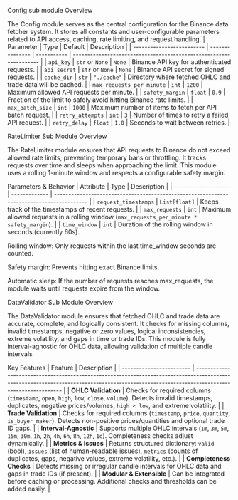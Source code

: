 Config sub module
Overview

The Config module serves as the central configuration for the Binance data fetcher system.
It stores all constants and user-configurable parameters related to API access, caching, rate limiting, and request handling.
| Parameter                 | Type            | Default     | Description                                                        |
| ------------------------- | --------------- | ----------- | ------------------------------------------------------------------ |
| `api_key`                 | `str` or `None` | `None`      | Binance API key for authenticated requests.                        |
| `api_secret`              | `str` or `None` | `None`      | Binance API secret for signed requests.                            |
| `cache_dir`               | `str`           | `"./cache"` | Directory where fetched OHLC and trade data will be cached.        |
| `max_requests_per_minute` | `int`           | `1200`      | Maximum allowed API requests per minute.                           |
| `safety_margin`           | `float`         | `0.9`       | Fraction of the limit to safely avoid hitting Binance rate limits. |
| `max_batch_size`          | `int`           | `1000`      | Maximum number of items to fetch per API batch request.            |
| `retry_attempts`          | `int`           | `3`         | Number of times to retry a failed API request.                     |
| `retry_delay`             | `float`         | `1.0`       | Seconds to wait between retries.                                   |


RateLimiter Sub Module
Overview

The RateLimiter module ensures that API requests to Binance do not exceed allowed rate limits, preventing temporary bans or throttling.
It tracks requests over time and sleeps when approaching the limit. This module uses a rolling 1-minute window and respects a configurable safety margin.

Parameters & Behavior
| Attribute            | Type          | Description                                                                               |
| -------------------- | ------------- | ----------------------------------------------------------------------------------------- |
| `request_timestamps` | `List[float]` | Keeps track of the timestamps of recent requests.                                         |
| `max_requests`       | `int`         | Maximum allowed requests in a rolling window (`max_requests_per_minute * safety_margin`). |
| `time_window`        | `int`         | Duration of the rolling window in seconds (currently 60s). 

Rolling window: Only requests within the last time_window seconds are counted.

Safety margin: Prevents hitting exact Binance limits.

Automatic sleep: If the number of requests reaches max_requests, the module waits until requests expire from the window.


DataValidator Sub Module
Overview

The DataValidator module ensures that fetched OHLC and trade data are accurate, complete, and logically consistent.
It checks for missing columns, invalid timestamps, negative or zero values, logical inconsistencies, extreme volatility, and gaps in time or trade IDs.
This module is fully interval-agnostic for OHLC data, allowing validation of multiple candle intervals

Key Features
| Feature                  | Description                                                                                                                                                                                 |
| ------------------------ | ------------------------------------------------------------------------------------------------------------------------------------------------------------------------------------------- |
| **OHLC Validation**      | Checks for required columns (`timestamp`, `open`, `high`, `low`, `close`, `volume`). Detects invalid timestamps, duplicates, negative prices/volumes, `high < low`, and extreme volatility. |
| **Trade Validation**     | Checks for required columns (`timestamp`, `price`, `quantity`, `is_buyer_maker`). Detects non-positive prices/quantities and optional trade ID gaps.                                        |
| **Interval-Agnostic**    | Supports multiple OHLC intervals (`1m`, `3m`, `5m`, `15m`, `30m`, `1h`, `2h`, `4h`, `6h`, `8h`, `12h`, `1d`). Completeness checks adjust dynamically.                                       |
| **Metrics & Issues**     | Returns structured dictionary: `valid` (bool), `issues` (list of human-readable issues), `metrics` (counts of duplicates, gaps, negative values, extreme volatility, etc.).                 |
| **Completeness Checks**  | Detects missing or irregular candle intervals for OHLC data and gaps in trade IDs (if present).                                                                                             |
| **Modular & Extensible** | Can be integrated before caching or processing. Additional checks and thresholds can be added easily.                                                                                       |


